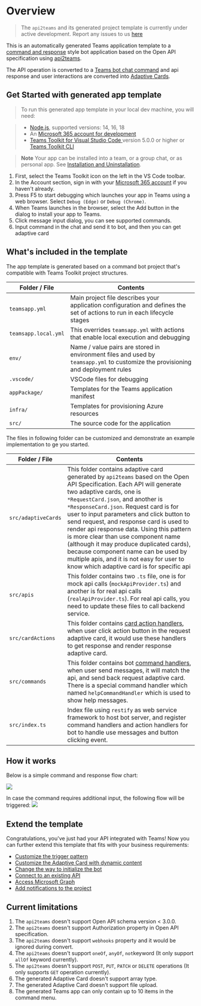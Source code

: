 # Overview
> The `api2teams` and its generated project template is currently under active development. Report any issues to us [here](https://github.com/OfficeDev/TeamsFx/issues/new/choose)

This is an automatically generated Teams application template to a [command and response](https://learn.microsoft.com/microsoftteams/platform/bots/how-to/conversations/command-bot-in-teams) style bot application based on the Open API specification using [api2teams](https://github.com/OfficeDev/TeamsFx/tree/api2teams/packages/api2teams). 

The API operation is converted to a [Teams bot chat command](https://learn.microsoft.com/microsoftteams/platform/bots/how-to/create-a-bot-commands-menu?tabs=desktop%2Cdotnet) and api response and user interactions are converted into [Adaptive Cards](https://learn.microsoft.com/microsoftteams/platform/task-modules-and-cards/cards/cards-reference#adaptive-card).



## Get Started with generated app template

> To run this generated app template in your local dev machine, you will need:

> - [Node.js](https://nodejs.org/), supported versions: 14, 16, 18
> - An [Microsoft 365 account for development](https://docs.microsoft.com/microsoftteams/platform/toolkit/accounts)
> - [Teams Toolkit for Visual Studio Code ](https://aka.ms/teams-toolkit) version 5.0.0 or higher or [Teams Toolkit CLI](https://aka.ms/teamsfx-cli)

>  **Note**
> Your app can be installed into a team, or a group chat, or as personal app. See [Installation and Uninstallation](https://aka.ms/teamsfx-command-new#customize-installation).
>

1. First, select the Teams Toolkit icon on the left in the VS Code toolbar.
1. In the Account section, sign in with your [Microsoft 365 account](https://docs.microsoft.com/microsoftteams/platform/toolkit/accounts) if you haven't already.
1. Press F5 to start debugging which launches your app in Teams using a web browser. Select `Debug (Edge)` or `Debug (Chrome)`.
1. When Teams launches in the browser, select the Add button in the dialog to install your app to Teams.
1. Click message input dialog, you can see supported commands.
1. Input command in the chat and send it to bot, and then you can get adaptive card

## What's included in the template

The app template is generated based on a command bot project that's compatible with Teams Toolkit project structures.

| Folder / File | Contents |
| - | - |
| `teamsapp.yml` | Main project file describes your application configuration and defines the set of actions to run in each lifecycle stages |
| `teamsapp.local.yml`| This overrides `teamsapp.yml` with actions that enable local execution and debugging |
| `env/`| Name / value pairs are stored in environment files and used by `teamsapp.yml` to customize the provisioning and deployment rules |
| `.vscode/` | VSCode files for debugging |
| `appPackage/` | Templates for the Teams application manifest |
| `infra/` | Templates for provisioning Azure resources |
| `src/` | The source code for the application |

The files in following folder can be customized and demonstrate an example implementation to ge you started.

| Folder / File | Contents |
| - | - |
|`src/adaptiveCards`|This folder contains adaptive card generated by `api2teams` based on the Open API Specification. Each API will generate two adaptive cards, one is `*RequestCard.json`, and another is `*ResponseCard.json`. Request card is for user to input parameters and click button to send request, and response card is used to render api response data. Using this pattern is more clear than use component name (although it may produce duplicated cards), because component name can be used by multiple apis, and it is not easy for user to know which adaptive card is for specific api|
|`src/apis`|This folder contains two `.ts` file, one is for mock api calls (`mockApiProvider.ts`) and another is for real api calls (`realApiProvider.ts`). For real api calls, you need to update these files to call backend service.|
|`src/cardActions`|This folder contains [card action handlers](https://learn.microsoft.com/microsoftteams/platform/bots/how-to/conversations/workflow-bot-in-teams?tabs=JS#card-action-handler), when user click action button in the request adaptive card, it would use these handlers to get response and render response adaptive card.|
|`src/commands`|This folder contains bot [command handlers](https://learn.microsoft.com/microsoftteams/platform/bots/how-to/conversations/command-bot-in-teams#command-and-response), when user send messages, it will match the api, and send back request adaptive card. There is a special command handler which named `helpCommandHandler` which is used to show help messages.|
|`src/index.ts`|Index file using `restify` as web service framework to host bot server, and register command handlers and action handlers for bot to handle use messages and button clicking event. |

## How it works
Below is a simple command and response flow chart:

![](https://github.com/OfficeDev/TeamsFx/wiki/api2teams/flow2.png)


In case the command requires additional input, the following flow will be triggered:
![](https://github.com/OfficeDev/TeamsFx/wiki/api2teams/flow1.png)

## Extend the template
Congratulations, you've just had your API integrated with Teams! Now you can further extend this template that fits with your business requirements:

- [Customize the trigger pattern](https://aka.ms/teamsfx-command-new#customize-the-trigger-pattern)
- [Customize the Adaptive Card with dynamic content](https://aka.ms/teamsfx-command-new#how-to-build-command-response-using-adaptive-card-with-dynamic-content)
- [Change the way to initialize the bot](https://aka.ms/teamsfx-command-new#customize-initialization)
- [Connect to an existing API](https://aka.ms/teamsfx-command-new#connect-to-existing-api)
- [Access Microsoft Graph](https://aka.ms/teamsfx-add-sso-new)
- [Add notifications to the project](https://aka.ms/teamsfx-notification-new)

## Current limitations
1. The `api2teams` doesn't support Open API schema version < 3.0.0.
1. The `api2teams` doesn't support Authorization property in Open API specification.
1. The `api2teams` doesn't support `webhooks` property and it would be ignored during convert.
1. The `api2teams` doesn't support `oneOf`, `anyOf`, `not`keyword (It only support `allOf` keyword currently).
1. The `api2teams` doesn't support `POST`, `PUT`, `PATCH` or `DELETE` operations (It only supports `GET` operation currently).
1. The generated Adaptive Card doesn't support array type. 
1. The generated Adaptive Card doesn't support file upload.
1. The generated Teams app can only contain up to 10 items in the command menu.
